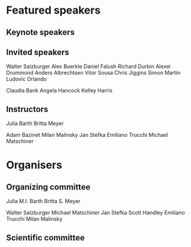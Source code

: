 # Featured speakers

## Keynote speakers


## Invited speakers

Walter Salzburger
Alex Buerkle
Daniel Falush
Richard Durbin
Alexei Drummond
Anders Albrechtsen
Vitor Sousa
Chris Jiggins
Simon Martin
Ludovic Orlando

Claudia Bank
Angela Hancock
Kelley Harris


## Instructors

Julia Barth
Britta Meyer

Adam Bazinet
Milan Malinsky
Jan Stefka
Emiliano Trucchi
Michael Matschiner

# Organisers


## Organizing committee

Julia M.I. Barth
Britta S. Meyer

Walter Salzburger
Michael Matschiner
Jan Stefka
Scott Handley
Emiliano Trucchi
Milan Malinsky

## Scientific committee

